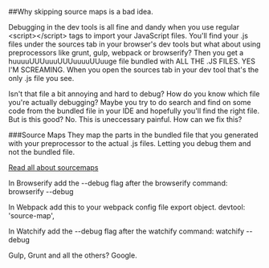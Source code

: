 ##Why skipping source maps is a bad idea.

Debugging in the dev tools is all fine and dandy when you use regular \<script>\</script> tags to import your JavaScript files. You'll find your .js files under the sources tab in your browser's dev tools but what about using preprocessors like grunt, gulp, webpack or browserify? Then you get a huuuuUUUuuuUUUuuuuUUuuge file bundled with ALL THE .JS FILES. YES I'M SCREAMING. When you open the sources tab in your dev tool that's the only .js file you see. 

Isn't that file a bit annoying and hard to debug? How do you know which file you're actually debugging? Maybe you try to do search and find on some code from the bundled file in your IDE and hopefully you'll find the right file. But is this good? No. This is uneccessary painful. How can we fix this?

###Source Maps
They map the parts in the bundled file that you generated with your preprocessor to the actual .js files. Letting you debug them and not the bundled file.

[Read all about sourcemaps](http://www.html5rocks.com/en/tutorials/developertools/sourcemaps/)

In Browserify add the --debug flag after the browserify command:
    browserify --debug
    
In Webpack add this to your webpack config file export object.
    devtool: 'source-map',

In Watchify add the --debug flag after the watchify command:
    watchify --debug
    
Gulp, Grunt and all the others? Google.
